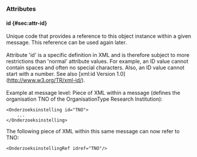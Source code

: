 ### Attributes

#### id {#sec:attr-id}

Unique code that provides a reference to this object instance within a
given message. This reference can be used again later.\
\
Attribute 'id' is a specific definition in XML and is therefore subject
to more restrictions than 'normal' attribute values. For example, an ID
value cannot contain spaces and often no special characters. Also, an ID
value cannot start with a number. See also \[xml:id Version
1.0\](http://www.w3.org/TR/xml-id/).\
\
Example at message level: Piece of XML within a message (defines the
organisation TNO of the OrganisationType Research Institution):

    <Onderzoeksinstelling id="TNO">
        ...
    </Onderzoeksinstelling>

The following piece of XML within this same message can now refer to
TNO:

    <OnderzoeksinstellingRef idref="TNO"/>
